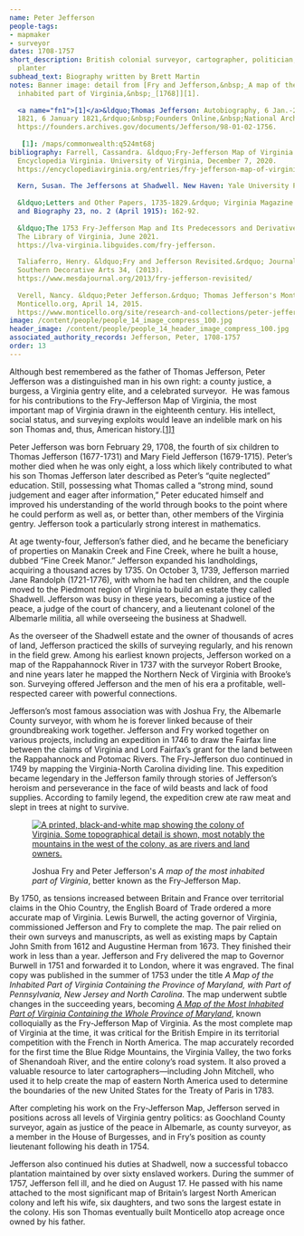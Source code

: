 ```yaml
---
name: Peter Jefferson
people-tags: 
- mapmaker
- surveyor
dates: 1708-1757
short_description: British colonial surveyor, cartographer, politician, and
  planter
subhead_text: Biography written by Brett Martin
notes: Banner image: detail from [Fry and Jefferson,&nbsp;_A map of the most
  inhabited part of Virginia,&nbsp;_[1768]][1].
  
  <a name="fn1">[1]</a>&ldquo;Thomas Jefferson: Autobiography, 6 Jan.-29 July
  1821, 6 January 1821,&rdquo;&nbsp;Founders Online,&nbsp;National Archives,
  https://founders.archives.gov/documents/Jefferson/98-01-02-1756.
  
   [1]: /maps/commonwealth:q524mt68j
bibliography: Farrell, Cassandra. &ldquo;Fry-Jefferson Map of Virginia.&rdquo;
  Encyclopedia Virginia. University of Virginia, December 7, 2020.
  https://encyclopediavirginia.org/entries/fry-jefferson-map-of-virginia/.
  
  Kern, Susan. The Jeffersons at Shadwell. New Haven: Yale University Press, 2010.
  
  &ldquo;Letters and Other Papers, 1735-1829.&rdquo; Virginia Magazine of History
  and Biography 23, no. 2 (April 1915): 162-92.
  
  &ldquo;The 1753 Fry-Jefferson Map and Its Predecessors and Derivatives.&rdquo;
  The Library of Virginia, June 2021.
  https://lva-virginia.libguides.com/fry-jefferson.
  
  Taliaferro, Henry. &ldquo;Fry and Jefferson Revisited.&rdquo; Journal of Early
  Southern Decorative Arts 34, (2013).
  https://www.mesdajournal.org/2013/fry-jefferson-revisited/
  
  Verell, Nancy. &ldquo;Peter Jefferson.&rdquo; Thomas Jefferson's Monticello.
  Monticello.org, April 14, 2015.
  https://www.monticello.org/site/research-and-collections/peter-jefferson#footnoteref2_pt7l8p5.
image: /content/people/people_14_image_compress_100.jpg
header_image: /content/people/people_14_header_image_compress_100.jpg
associated_authority_records: Jefferson, Peter, 1708-1757
order: 13
---
```

Although best remembered as the father of Thomas Jefferson, Peter Jefferson was a distinguished man in his own right: a county justice, a burgess, a Virginia gentry elite, and a celebrated surveyor. &nbsp;He was famous for his contributions to the Fry-Jefferson Map of Virginia, the most important map of Virginia drawn in the eighteenth century. His intellect, social status, and surveying exploits would leave an indelible mark on his son Thomas and, thus, American history.[[1]][1]

Peter Jefferson was born February 29, 1708, the fourth of six children to Thomas Jefferson (1677-1731) and Mary Field Jefferson (1679-1715). Peter&rsquo;s mother died when he was only eight, a loss which likely contributed to what his son Thomas Jefferson later described as Peter&rsquo;s &ldquo;quite neglected&rdquo; education. Still, possessing what Thomas called a &ldquo;strong mind, sound judgement and eager after information,&rdquo; Peter educated himself and improved his understanding of the world through books to the point where he could perform as well as, or better than, other members of the Virginia gentry. Jefferson took a particularly strong interest in mathematics.

At age twenty-four, Jefferson&rsquo;s father died, and he became the beneficiary of properties on Manakin Creek and Fine Creek, where he built a house, dubbed &ldquo;Fine Creek Manor.&rdquo; Jefferson expanded his landholdings, acquiring a thousand acres by 1735. On October 3, 1739, Jefferson married Jane Randolph (1721-1776), with whom he had ten children, and the couple moved to the Piedmont region of Virginia to build an estate they called Shadwell. Jefferson was busy in these years, becoming a justice of the peace, a judge of the court of chancery, and a lieutenant colonel of the Albemarle militia, all while overseeing the business at Shadwell.

As the overseer of the Shadwell estate and the owner of thousands of acres of land, Jefferson practiced the skills of surveying regularly, and his renown in the field grew. Among his earliest known projects, Jefferson worked on a map of the Rappahannock River in 1737 with the surveyor Robert Brooke, and nine years later he mapped the Northern Neck of Virginia with Brooke&rsquo;s son. Surveying offered Jefferson and the men of his era a profitable, well-respected career with powerful connections.

Jefferson&rsquo;s most famous association was with Joshua Fry, the Albemarle County surveyor, with whom he is forever linked because of their groundbreaking work together. Jefferson and Fry worked together on various projects, including an expedition in 1746 to draw the Fairfax line between the claims of Virginia and Lord Fairfax&rsquo;s grant for the land between the Rappahannock and Potomac Rivers. The Fry-Jefferson duo continued in 1749 by mapping the Virginia-North Carolina dividing line. This expedition became legendary in the Jefferson family through stories of Jefferson&rsquo;s heroism and perseverance in the face of wild beasts and lack of food supplies. According to family legend, the expedition crew ate raw meat and slept in trees at night to survive.<figure class="img\_left\_50">

[![A printed, black-and-white map showing the colony of Virginia. Some topographical detail is shown, most notably the mountains in the west of the colony, as are rivers and land owners.][2]][3]<figcaption>Joshua Fry and Peter Jefferson's _A map of the most inhabited part of Virginia_, better known as the Fry-Jefferson Map.</figcaption></figure>

By 1750, as tensions increased between Britain and France over territorial claims in the Ohio Country, the English Board of Trade ordered a more accurate map of Virginia. Lewis Burwell, the acting governor of Virginia, commissioned Jefferson and Fry to complete the map. The pair relied on their own surveys and manuscripts, as well as existing maps by Captain John Smith from 1612 and Augustine Herman from 1673. They finished their work in less than a year. Jefferson and Fry delivered the map to Governor Burwell in 1751 and forwarded it to London, where it was engraved. The final copy was published in the summer of 1753 under the title _A Map of the Inhabited Part of Virginia Containing the Province of Maryland, with Part of Pennsylvania, New Jersey and North Carolina_. The map underwent subtle changes in the succeeding years, becoming [_A Map of the Most Inhabited Part of Virginia Containing the Whole Province of Maryland_][3], known colloquially as the Fry-Jefferson Map of Virginia. As the most complete map of Virginia at the time, it was critical for the British Empire in its territorial competition with the French in North America. The map accurately recorded for the first time the Blue Ridge Mountains, the Virginia Valley, the two forks of Shenandoah River, and the entire colony&rsquo;s road system. It also proved a valuable resource to later cartographers&mdash;including John Mitchell, who used it to help create the map of eastern North America used to determine the boundaries of the new United States for the Treaty of Paris in 1783.

After completing his work on the Fry-Jefferson Map, Jefferson served in positions across all levels of Virginia gentry politics: as Goochland County surveyor, again as justice of the peace in Albemarle, as county surveyor, as a member in the House of Burgesses, and in Fry&rsquo;s position as county lieutenant following his death in 1754.

Jefferson also continued his duties at Shadwell, now a successful tobacco plantation maintained by over sixty enslaved workers. During the summer of 1757, Jefferson fell ill, and he died on August 17. He passed with his name attached to the most significant map of Britain&rsquo;s largest North American colony and left his wife, six daughters, and two sons the largest estate in the colony. His son Thomas eventually built Monticello atop acreage once owned by his father.

 [1]: #fn1
 [2]: https://iiif.digitalcommonwealth.org/iiif/2/commonwealth:z603vr115/90,501,9046,5816/800,/0/default.jpg
 [3]: /maps/commonwealth:z603vr10w